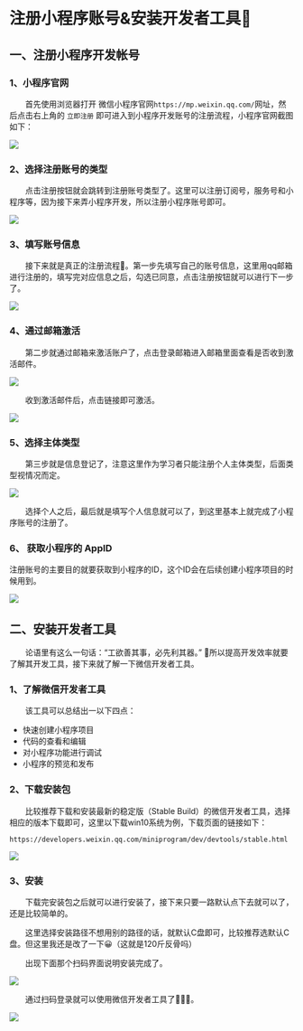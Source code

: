 # 注册小程序账号&安装开发者工具💌 

## 一、注册小程序开发帐号

### 1、小程序官网

  首先使用浏览器打开 微信小程序官网`https://mp.weixin.qq.com/`网址，然后点击右上角的 `立即注册` 即可进入到小程序开发账号的注册流程，小程序官网截图如下：

![](https://blogwnx-bucket.oss-cn-beijing.aliyuncs.com/img/image-20240417211918230.png)

### 2、选择注册账号的类型

  点击注册按钮就会跳转到注册账号类型了。这里可以注册订阅号，服务号和小程序等，因为接下来弄小程序开发，所以注册小程序账号即可。

![](https://blogwnx-bucket.oss-cn-beijing.aliyuncs.com/img/image-20240417211958795.png)

### 3、填写账号信息

  接下来就是真正的注册流程🎉。第一步先填写自己的账号信息，这里用qq邮箱进行注册的，填写完对应信息之后，勾选已同意，点击注册按钮就可以进行下一步了。

![](https://blogwnx-bucket.oss-cn-beijing.aliyuncs.com/img/image-20240417212030038.png)

### 4、通过邮箱激活

  第二步就通过邮箱来激活账户了，点击登录邮箱进入邮箱里面查看是否收到激活邮件。

![](https://blogwnx-bucket.oss-cn-beijing.aliyuncs.com/img/image-20240417212104064.png)



  收到激活邮件后，点击链接即可激活。

![](https://blogwnx-bucket.oss-cn-beijing.aliyuncs.com/img/image-20240417212126980.png)



### 5、选择主体类型

  第三步就是信息登记了，注意这里作为学习者只能注册个人主体类型，后面类型视情况而定。

![](https://blogwnx-bucket.oss-cn-beijing.aliyuncs.com/img/image-20240417212157292.png)



  选择个人之后，最后就是填写个人信息就可以了，到这里基本上就完成了小程序账号的注册了。

### 6、 获取小程序的 AppID

注册账号的主要目的就要获取到小程序的ID，这个ID会在后续创建小程序项目的时候用到。

![](https://blogwnx-bucket.oss-cn-beijing.aliyuncs.com/img/image-20240417212400840.png)

## 二、安装开发者工具

  论语里有这么一句话：“工欲善其事，必先利其器。” 🎊所以提高开发效率就要了解其开发工具，接下来就了解一下微信开发者工具。

### 1、了解微信开发者工具

  该工具可以总结出一以下四点：

- 快速创建小程序项目
- 代码的查看和编辑
- 对小程序功能进行调试
- 小程序的预览和发布

### 2、下载安装包

  比较推荐下载和安装最新的稳定版（Stable Build）的微信开发者工具，选择相应的版本下载即可，这里以下载win10系统为例，下载页面的链接如下：

`https://developers.weixin.qq.com/miniprogram/dev/devtools/stable.html`



![](https://blogwnx-bucket.oss-cn-beijing.aliyuncs.com/img/image-20240417212230765.png)

### 3、安装

  下载完安装包之后就可以进行安装了，接下来只要一路默认点下去就可以了，还是比较简单的。



  这里选择安装路径不想用别的路径的话，就默认C盘即可，比较推荐选默认C盘。但这里我还是改了一下😀（这就是120斤反骨吗）



  出现下面那个扫码界面说明安装完成了。



![](https://blogwnx-bucket.oss-cn-beijing.aliyuncs.com/img/image-20240417212517470.png)



  通过扫码登录就可以使用微信开发者工具了🎉🎉🎉。





![](https://blogwnx-bucket.oss-cn-beijing.aliyuncs.com/img/image-20240417212618884.png)
